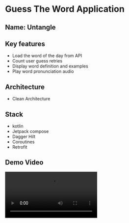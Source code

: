 # Guess The Word Application

## Name: Untangle

## Key features

- Load the word of the day from API
- Count user guess retries
- Display word definition and examples
- Play word pronunciation audio

## Architecture

- Clean Architecture

## Stack

- kotlin
- Jetpack compose
- Dagger Hilt
- Coroutines
- Retrofit

## Demo Video

<video src="https://github.com/user-attachments/assets/0758d1dc-5a2d-4c53-9734-483b174f9a4a" controls></video>

